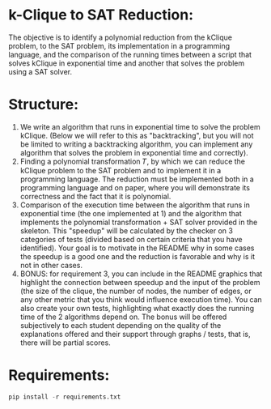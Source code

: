 
# k-Clique to SAT Reduction:
The objective is to identify a polynomial reduction from the kClique problem,
to the SAT problem, its implementation in a programming language, and the comparison
of the running times between a script that solves kClique in exponential time and another that
solves the problem using a SAT solver.

# Structure:
1. We write an algorithm that runs in exponential time to solve the problem kClique. (Below we will refer to this as "backtracking", but you will not be limited to writing a backtracking algorithm, you can implement any algorithm that solves the problem in exponential time and correctly).
2. Finding a polynomial transformation 𝑇, by which we can reduce the kClique problem to the SAT problem and to implement it in a programming language. The reduction must be implemented both in a programming language and on paper, where you will demonstrate its correctness and the fact that it is polynomial.
3. Comparison of the execution time between the algorithm that runs in exponential time (the one implemented at 1) and the algorithm that implements the polynomial transformation + SAT solver provided in the skeleton. This "speedup" will be calculated by the checker on 3 categories of tests (divided based on certain criteria that you have identified). Your goal is to motivate in the README why in some cases the speedup is a good one and the reduction is favorable and why is it not in other cases.
4. BONUS: for requirement 3, you can include in the README graphics that highlight the connection between speedup and the input of the problem (the size of the clique, the number of nodes, the number of edges, or any other metric that you think would influence execution time). You can also create your own tests, highlighting what exactly does the running time of the 2 algorithms depend on. The bonus will be offered subjectively to each student depending on the quality of the explanations offered and their support through graphs / tests, that is, there will be partial scores.

# Requirements:
```python
pip install -r requirements.txt
